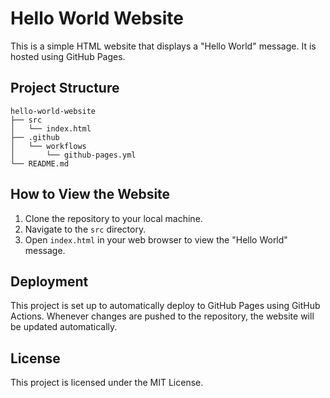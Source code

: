 # Hello World Website

This is a simple HTML website that displays a "Hello World" message. It is hosted using GitHub Pages.

## Project Structure

```
hello-world-website
├── src
│   └── index.html
├── .github
│   └── workflows
│       └── github-pages.yml
└── README.md
```

## How to View the Website

1. Clone the repository to your local machine.
2. Navigate to the `src` directory.
3. Open `index.html` in your web browser to view the "Hello World" message.

## Deployment

This project is set up to automatically deploy to GitHub Pages using GitHub Actions. Whenever changes are pushed to the repository, the website will be updated automatically.

## License

This project is licensed under the MIT License.